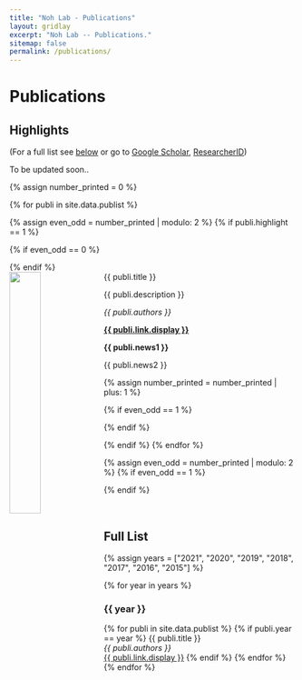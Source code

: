 ```yaml
---
title: "Noh Lab - Publications"
layout: gridlay
excerpt: "Noh Lab -- Publications."
sitemap: false
permalink: /publications/
---
```



# Publications

## Highlights

(For a full list see [below](#full-list) or go to [Google Scholar](https://scholar.google.com/citations?user=Q0Z_uB8AAAAJ&hl=en), [ResearcherID](https://publons.com/researcher/1296422/seong-jin-noh/))

To be updated soon..

{% assign number_printed = 0 %}

<!-- for문 시작-->
{% for publi in site.data.publist %}

{% assign even_odd = number_printed | modulo: 2 %}
{% if publi.highlight == 1 %}

{% if even_odd == 0 %}
<div class="row">
{% endif %}

<div class="col-sm-6 clearfix">
 <div class="well">
  <pubtit>{{ publi.title }}</pubtit>
  <img src="{{ site.url }}{{ site.baseurl }}/images/pubpic/{{ publi.image }}" class="img-responsive" width="33%" style="float: left" />
  <p>{{ publi.description }}</p>
  <p><em>{{ publi.authors }}</em></p>
  <p><strong><a href="{{ publi.link.url }}">{{ publi.link.display }}</a></strong></p>
  <p class="text-danger"><strong> {{ publi.news1 }}</strong></p>
  <p> {{ publi.news2 }}</p>
 </div>
</div>

{% assign number_printed = number_printed | plus: 1 %}

{% if even_odd == 1 %}
</div>
{% endif %}

{% endif %}
{% endfor %}
<!-- for문 끝-->

{% assign even_odd = number_printed | modulo: 2 %}
{% if even_odd == 1 %}
</div>
{% endif %}

<p> &nbsp; </p>


## Full List

{% assign years = ["2021", "2020", "2019", "2018", "2017", "2016", "2015"] %}

{% for year in years %}
 <h3>{{ year }}</h3>
 {% for publi in site.data.publist %}
  {% if publi.year == year %}
   {{ publi.title }} <br />
   <em>{{ publi.authors }} </em>
   <br />
   <a href="{{ publi.link.url }}">{{ publi.link.display }}</a>
  {% endif %}
 {% endfor %}
{% endfor %}

